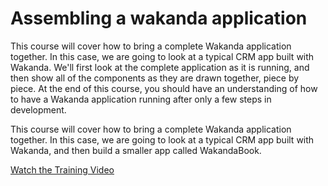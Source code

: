 Assembling a wakanda application
========

This course will cover how to bring a complete Wakanda application together. In this case, we are going to look at a typical CRM app built with Wakanda. We'll first look at the complete application as it is running, and then show all of the components as they are drawn together, piece by piece. At the end of this course, you should have an understanding of how to have a Wakanda application running after only a few steps in development.

This course will cover how to bring a complete Wakanda application together. In this case, we are going to look at a typical CRM app built with Wakanda, and then build a smaller app called WakandaBook. 


[Watch the Training Video](https://wakanda.4d.com/wakanda/video/player_WKVT04.shtml)
